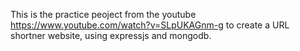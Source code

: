 This is the practice peoject from the youtube https://www.youtube.com/watch?v=SLpUKAGnm-g to create a URL shortner website, using expressjs and mongodb.